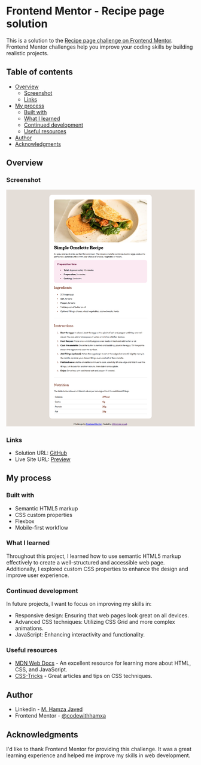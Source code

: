 # Frontend Mentor - Recipe page solution

This is a solution to the [Recipe page challenge on Frontend Mentor](https://www.frontendmentor.io/challenges/recipe-page-KiTsR8QQKm). Frontend Mentor challenges help you improve your coding skills by building realistic projects.

## Table of contents

- [Overview](#overview)
  - [Screenshot](#screenshot)
  - [Links](#links)
- [My process](#my-process)
  - [Built with](#built-with)
  - [What I learned](#what-i-learned)
  - [Continued development](#continued-development)
  - [Useful resources](#useful-resources)
- [Author](#author)
- [Acknowledgments](#acknowledgments)

## Overview

### Screenshot

![](./screenshot.png)

### Links

- Solution URL: [GitHub](https://github.com/codewithhamxa/frontend_mentor_recipePageChallange)
- Live Site URL: [Preview](https://codewithhamxa.github.io/frontend_mentor_recipePageChallange/)

## My process

### Built with

- Semantic HTML5 markup
- CSS custom properties
- Flexbox
- Mobile-first workflow

### What I learned

Throughout this project, I learned how to use semantic HTML5 markup effectively to create a well-structured and accessible web page. Additionally, I explored custom CSS properties to enhance the design and improve user experience.


### Continued development

In future projects, I want to focus on improving my skills in:

- Responsive design: Ensuring that web pages look great on all devices.
- Advanced CSS techniques: Utilizing CSS Grid and more complex animations.
- JavaScript: Enhancing interactivity and functionality.


### Useful resources

- [MDN Web Docs](https://developer.mozilla.org/en-US/) - An excellent resource for learning more about HTML, CSS, and JavaScript.
- [CSS-Tricks](https://css-tricks.com/) -  Great articles and tips on CSS techniques.

## Author

- Linkedin - [M. Hamza Javed](https://www.linkedin.com/in/hamzajavedreactdev/)
- Frontend Mentor - [@codewithhamxa](https://www.frontendmentor.io/profile/codewithhamxa)

## Acknowledgments

I'd like to thank Frontend Mentor for providing this challenge. It was a great learning experience and helped me improve my skills in web development.